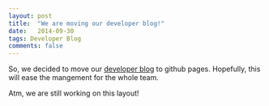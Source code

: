 ```yaml
---
layout: post
title:  "We are moving our developer blog!"
date:   2014-09-30
tags: Developer Blog
comments: false
---
```


So, we decided to move our [developer blog](http://libcppa.blogspot.de) to github pages. Hopefully, this will ease the mangement for the whole team. 

Atm, we are still working on this layout!
